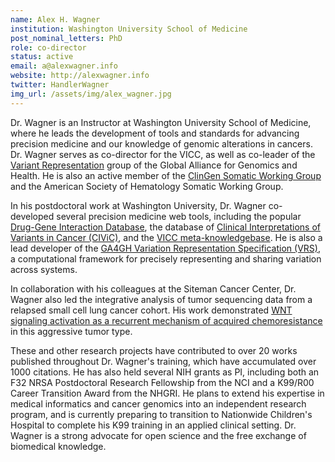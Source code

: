 ```yaml
---
name: Alex H. Wagner
institution: Washington University School of Medicine
post_nominal_letters: PhD
role: co-director
status: active
email: a@alexwagner.info
website: http://alexwagner.info
twitter: HandlerWagner
img_url: /assets/img/alex_wagner.jpg
---
```


Dr. Wagner is an Instructor at Washington University School of Medicine, where he leads the development of tools and standards for advancing precision medicine and our knowledge of genomic alterations in cancers. Dr. Wagner serves as co-director for the VICC, as well as co-leader of the [Variant Representation](https://ga4gh-gks.github.io/variant_representation.html) group of the Global Alliance for Genomics and Health. He is also an active member of the [ClinGen Somatic Working Group](https://clinicalgenome.org/working-groups/somatic/) and the American Society of Hematology Somatic Working Group.

In his postdoctoral work at Washington University, Dr. Wagner co-developed several precision medicine web tools, including the popular [Drug-Gene Interaction Database](http://www.dgidb.org), the database of [Clinical Interpretations of Variants in Cancer (CIViC)](https://www.civicdb.org>), and the [VICC meta-knowledgebase](https://search.cancervariants.org). He is also a lead developer of the [GA4GH Variation Representation Specification (VRS)](vr-spec.readthedocs.io), a computational framework for precisely representing and sharing variation across systems.

In collaboration with his colleagues at the Siteman Cancer Center, Dr. Wagner also led the integrative analysis of tumor sequencing data from a relapsed small cell lung cancer cohort.  His work demonstrated [WNT signaling activation as a recurrent mechanism of acquired chemoresistance](https://www.nature.com/articles/s41467-018-06162-9) in this aggressive tumor type.

These and other research projects have contributed to over 20 works published throughout Dr. Wagner's training, which have accumulated over 1000 citations. He has also held several NIH grants as PI, including both an F32 NRSA Postdoctoral Research Fellowship from the NCI and a K99/R00 Career Transition Award from the NHGRI. He plans to extend his expertise in medical informatics and cancer genomics into an independent research program, and is currently preparing to transition to Nationwide Children's Hospital to complete his K99 training in an applied clinical setting. Dr. Wagner is a strong advocate for open science and the free exchange of biomedical knowledge.
